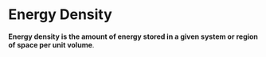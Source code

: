 # Energy Density
**Energy density is the amount of energy stored in a given system or region of space per unit volume**.
